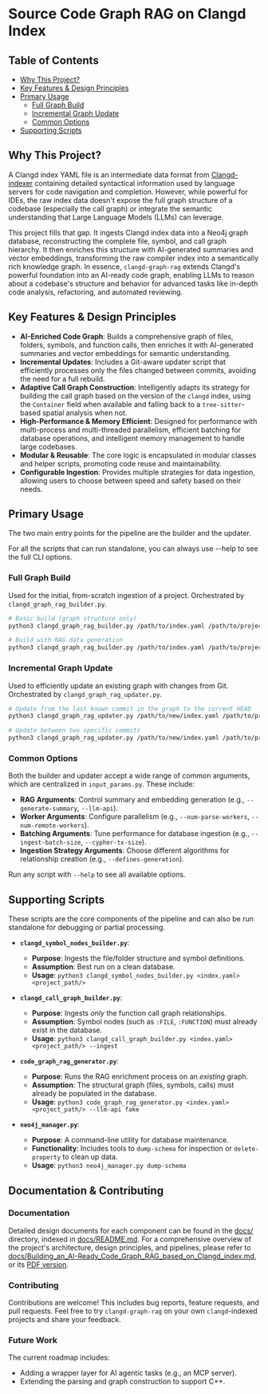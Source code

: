# Source Code Graph RAG on Clangd Index

## Table of Contents
- [Why This Project?](#why-this-project)
- [Key Features & Design Principles](#key-features--design-principles)
- [Primary Usage](#primary-usage)
  - [Full Graph Build](#full-graph-build)
  - [Incremental Graph Update](#incremental-graph-update)
  - [Common Options](#common-options)
- [Supporting Scripts](#supporting-scripts)

## Why This Project?

A Clangd index YAML file is an intermediate data format from [Clangd-indexer](https://clangd.llvm.org/design/indexing.html) containing detailed syntactical information used by language servers for code navigation and completion. However, while powerful for IDEs, the raw index data doesn't expose the full graph structure of a codebase (especially the call graph) or integrate the semantic understanding that Large Language Models (LLMs) can leverage.

This project fills that gap. It ingests Clangd index data into a Neo4j graph database, reconstructing the complete file, symbol, and call graph hierarchy. It then enriches this structure with AI-generated summaries and vector embeddings, transforming the raw compiler index into a semantically rich knowledge graph. In essence, `clangd-graph-rag` extends Clangd's powerful foundation into an AI-ready code graph, enabling LLMs to reason about a codebase's structure and behavior for advanced tasks like in-depth code analysis, refactoring, and automated reviewing.

## Key Features & Design Principles

*   **AI-Enriched Code Graph**: Builds a comprehensive graph of files, folders, symbols, and function calls, then enriches it with AI-generated summaries and vector embeddings for semantic understanding.
*   **Incremental Updates**: Includes a Git-aware updater script that efficiently processes only the files changed between commits, avoiding the need for a full rebuild.
*   **Adaptive Call Graph Construction**: Intelligently adapts its strategy for building the call graph based on the version of the `clangd` index, using the `Container` field when available and falling back to a `tree-sitter`-based spatial analysis when not.
*   **High-Performance & Memory Efficient**: Designed for performance with multi-process and multi-threaded parallelism, efficient batching for database operations, and intelligent memory management to handle large codebases.
*   **Modular & Reusable**: The core logic is encapsulated in modular classes and helper scripts, promoting code reuse and maintainability.
*   **Configurable Ingestion**: Provides multiple strategies for data ingestion, allowing users to choose between speed and safety based on their needs.

## Primary Usage

The two main entry points for the pipeline are the builder and the updater.

For all the scripts that can run standalone, you can always use --help to see the full CLI options.

### Full Graph Build

Used for the initial, from-scratch ingestion of a project. Orchestrated by `clangd_graph_rag_builder.py`.

```bash
# Basic build (graph structure only)
python3 clangd_graph_rag_builder.py /path/to/index.yaml /path/to/project/

# Build with RAG data generation
python3 clangd_graph_rag_builder.py /path/to/index.yaml /path/to/project/ --generate-summary
```

### Incremental Graph Update

Used to efficiently update an existing graph with changes from Git. Orchestrated by `clangd_graph_rag_updater.py`.

```bash
# Update from the last known commit in the graph to the current HEAD
python3 clangd_graph_rag_updater.py /path/to/new/index.yaml /path/to/project/

# Update between two specific commits
python3 clangd_graph_rag_updater.py /path/to/new/index.yaml /path/to/project/ --old-commit <hash1> --new-commit <hash2>
```

### Common Options

Both the builder and updater accept a wide range of common arguments, which are centralized in `input_params.py`. These include:

*   **RAG Arguments**: Control summary and embedding generation (e.g., `--generate-summary`, `--llm-api`).
*   **Worker Arguments**: Configure parallelism (e.g., `--num-parse-workers`, `--num-remote-workers`).
*   **Batching Arguments**: Tune performance for database ingestion (e.g., `--ingest-batch-size`, `--cypher-tx-size`).
*   **Ingestion Strategy Arguments**: Choose different algorithms for relationship creation (e.g., `--defines-generation`).

Run any script with `--help` to see all available options.

## Supporting Scripts

These scripts are the core components of the pipeline and can also be run standalone for debugging or partial processing.

*   **`clangd_symbol_nodes_builder.py`**:
    *   **Purpose**: Ingests the file/folder structure and symbol definitions.
    *   **Assumption**: Best run on a clean database.
    *   **Usage**: `python3 clangd_symbol_nodes_builder.py <index.yaml> <project_path/>`

*   **`clangd_call_graph_builder.py`**:
    *   **Purpose**: Ingests *only* the function call graph relationships.
    *   **Assumption**: Symbol nodes (such as `:FILE`, `:FUNCTION`) must already exist in the database.
    *   **Usage**: `python3 clangd_call_graph_builder.py <index.yaml> <project_path/> --ingest`

*   **`code_graph_rag_generator.py`**: 
    *   **Purpose**: Runs the RAG enrichment process on an *existing* graph.
    *   **Assumption**: The structural graph (files, symbols, calls) must already be populated in the database.
    *   **Usage**: `python3 code_graph_rag_generator.py <index.yaml> <project_path/> --llm-api fake`

*   **`neo4j_manager.py`**:
    *   **Purpose**: A command-line utility for database maintenance.
    *   **Functionality**: Includes tools to `dump-schema` for inspection or `delete-property` to clean up data.
    *   **Usage**: `python3 neo4j_manager.py dump-schema`

## Documentation & Contributing

### Documentation

Detailed design documents for each component can be found in the [docs/](docs/) directory, indexed in [docs/README.md](docs/README.md). For a comprehensive overview of the project's architecture, design principles, and pipelines, please refer to [docs/Building_an_AI-Ready_Code_Graph_RAG_based_on_Clangd_index.md](docs/Building_an_AI-Ready_Code_Graph_RAG_based_on_Clangd_index.md), or its [PDF version](docs/Building_an_AI-Ready_Code_Graph_RAG_based_on_Clangd_index.pdf). 

### Contributing

Contributions are welcome! This includes bug reports, feature requests, and pull requests. Feel free to try `clangd-graph-rag` on your own `clangd`-indexed projects and share your feedback.

### Future Work

The current roadmap includes:
-   Adding a wrapper layer for AI agentic tasks (e.g., an MCP server).
-   Extending the parsing and graph construction to support C++.
